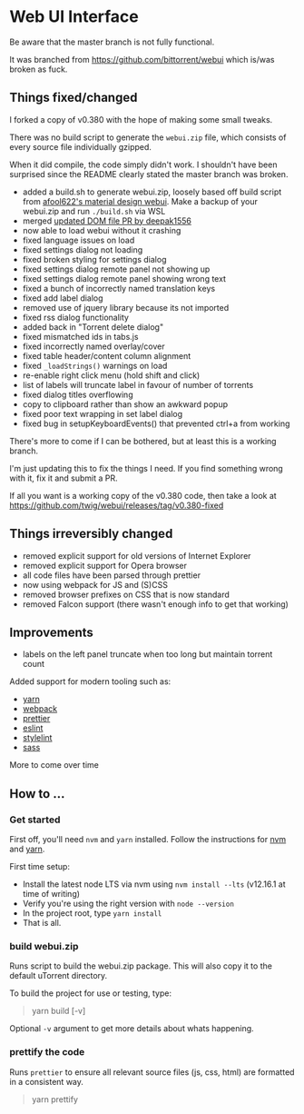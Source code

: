 # Web UI Interface

Be aware that the master branch is not fully functional.

It was branched from https://github.com/bittorrent/webui which is/was broken as fuck.

## Things fixed/changed

I forked a copy of v0.380 with the hope of making some small tweaks.

There was no build script to generate the `webui.zip` file, which consists of every source file individually gzipped.

When it did compile, the code simply didn't work. I shouldn't have been surprised since the README clearly stated the master branch was broken.

- added a build.sh to generate webui.zip, loosely based off build script from [afool622's material design webui](https://github.com/afool622/webui). Make a backup of your webui.zip and run `./build.sh` via WSL
- merged [updated DOM file PR by deepak1556](https://github.com/bittorrent/webui/pull/12)
- now able to load webui without it crashing
- fixed language issues on load
- fixed settings dialog not loading
- fixed broken styling for settings dialog
- fixed settings dialog remote panel not showing up
- fixed settings dialog remote panel showing wrong text
- fixed a bunch of incorrectly named translation keys
- fixed add label dialog
- removed use of jquery library because its not imported
- fixed rss dialog functionality
- added back in "Torrent delete dialog"
- fixed mismatched ids in tabs.js
- fixed incorrectly named overlay/cover
- fixed table header/content column alignment
- fixed `_loadStrings()` warnings on load
- re-enable right click menu (hold shift and click)
- list of labels will truncate label in favour of number of torrents
- fixed dialog titles overflowing
- copy to clipboard rather than show an awkward popup
- fixed poor text wrapping in set label dialog
- fixed bug in setupKeyboardEvents() that prevented ctrl+a from working

There's more to come if I can be bothered, but at least this is a working branch.

I'm just updating this to fix the things I need. If you find something wrong with it, fix it and submit a PR.

If all you want is a working copy of the v0.380 code, then take a look at https://github.com/twig/webui/releases/tag/v0.380-fixed

## Things irreversibly changed

- removed explicit support for old versions of Internet Explorer
- removed explicit support for Opera browser
- all code files have been parsed through prettier
- now using webpack for JS and (S)CSS
- removed browser prefixes on CSS that is now standard
- removed Falcon support (there wasn't enough info to get that working)

## Improvements

- labels on the left panel truncate when too long but maintain torrent count

Added support for modern tooling such as:

- [yarn](https://yarnpkg.com/)
- [webpack](https://webpack.js.org/)
- [prettier](https://prettier.io/)
- [eslint](https://eslint.org)
- [stylelint](https://stylelint.io/)
- [sass](https://sass-lang.com/)

More to come over time

## How to ...

### Get started

First off, you'll need `nvm` and `yarn` installed. Follow the instructions for [nvm](https://github.com/nvm-sh/nvm) and [yarn](https://classic.yarnpkg.com/en/docs/install/).

First time setup:

- Install the latest node LTS via nvm using `nvm install --lts` (v12.16.1 at time of writing)
- Verify you're using the right version with `node --version`
- In the project root, type `yarn install`
- That is all.

### build webui.zip

Runs script to build the webui.zip package. This will also copy it to the default uTorrent directory.

To build the project for use or testing, type:

> yarn build [-v]

Optional `-v` argument to get more details about whats happening.

### prettify the code

Runs `prettier` to ensure all relevant source files (js, css, html) are formatted in a consistent way.

> yarn prettify
